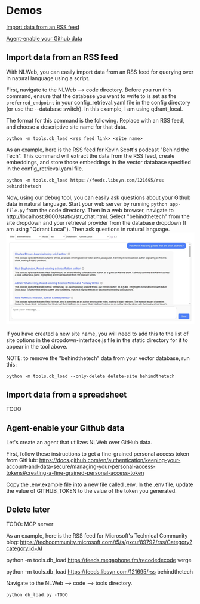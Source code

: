 # Demos

[Import data from an RSS feed](#import-data-from-an-rss-feed)

[Agent-enable your Github data](#agent-enable-your-github-data)

## Import data from an RSS feed
With NLWeb, you can easily import data from an RSS feed for querying over in natural language using a script.  

First, navigate to the NLWeb --> code directory.  Before you run this command, ensure that the database you want to write to is set as the `preferred_endpoint` in your config_retrieval.yaml file in the config directory (or use the --database switch). In this example, I am using qdrant_local.  

The format for this command is the following.  Replace with an RSS feed, and choose a descriptive site name for that data.   
```
python -m tools.db_load <rss feed link> <site name> 
```

As an example, here is the RSS feed for Kevin Scott's podcast "Behind the Tech".  This command will extract the data from the RSS feed, create embeddings, and store those embeddings in the vector database specified in the config_retrieval.yaml file.  
```
python -m tools.db_load https://feeds.libsyn.com/121695/rss behindthetech
```

Now, using our debug tool, you can easily ask questions about your Github data in natural language.  Start your web server by running `python app-file.py` from the code directory.  Then in a web browser, navigate to http://localhost:8000/static/str_chat.html.  Select "behindthetech" from the site dropdown and your retrieval provider from the database dropdown (I am using "Qdrant Local").  Then ask questions in natural language.  
!["Screenshot showing a chat interface with a question 'Has Kevin had any guests that are book authors?' and a list of podcast authors returned"](img/bookauthors.jpg)

If you have created a new site name, you will need to add this to the list of site options in the dropdown-interface.js file in the static directory for it to appear in the tool above.  

NOTE: to remove the "behindthetech" data from your vector database, run this:
```
python -m tools.db_load --only-delete delete-site behindthetech
```

## Import data from a spreadsheet
TODO


## Agent-enable your Github data
Let's create an agent that utilizes NLWeb over GitHub data.  

First, follow these instructions to get a fine-grained personal access token from GitHub: https://docs.github.com/en/authentication/keeping-your-account-and-data-secure/managing-your-personal-access-tokens#creating-a-fine-grained-personal-access-token 

Copy the .env.example file into a new file called .env.  In the .env file, update the value of GITHUB_TOKEN to the value of the token you generated.  



## Delete later

TODO: MCP server


As an example, here is the RSS feed for Microsoft's Technical Community blog: https://techcommunity.microsoft.com/t5/s/gxcuf89792/rss/Category?category.id=AI

python -m tools.db_load https://feeds.megaphone.fm/recodedecode verge 

python -m tools.db_load https://feeds.libsyn.com/121695/rss behindthetech


Navigate to the NLWeb --> code --> tools directory.  

```
python db_load.py -TODO
```
